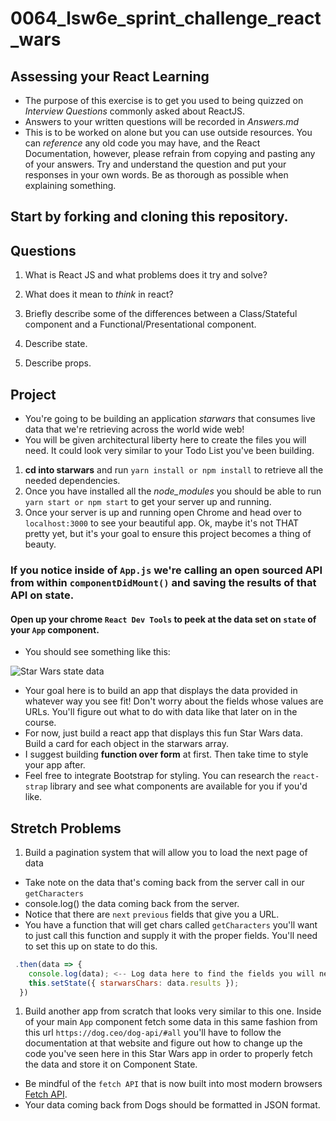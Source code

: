 # 0064_lsw6e_sprint_challenge_react_wars

## Assessing your React Learning

- The purpose of this exercise is to get you used to being quizzed on _Interview Questions_ commonly asked about ReactJS.
- Answers to your written questions will be recorded in _Answers.md_
- This is to be worked on alone but you can use outside resources. You can _reference_ any old code you may have, and the React Documentation, however, please refrain from copying and pasting any of your answers. Try and understand the question and put your responses in your own words. Be as thorough as possible when explaining something.

## Start by forking and cloning this repository.

## Questions

1.  What is React JS and what problems does it try and solve?

1.  What does it mean to _think_ in react?

1.  Briefly describe some of the differences between a Class/Stateful component and a Functional/Presentational component.

1.  Describe state.

1.  Describe props.

## Project

- You're going to be building an application _starwars_ that consumes live data that we're retrieving across the world wide web!
- You will be given architectural liberty here to create the files you will need. It could look very similar to your Todo List you've been building.

1.  **cd into starwars** and run `yarn install or npm install` to retrieve all the needed dependencies.
1.  Once you have installed all the _node_modules_ you should be able to run `yarn start or npm start` to get your server up and running.
1.  Once your server is up and running open Chrome and head over to `localhost:3000` to see your beautiful app. Ok, maybe it's not THAT pretty yet, but it's your goal to ensure this project becomes a thing of beauty.

### If you notice inside of `App.js` we're calling an open sourced **API** from within `componentDidMount()` and saving the results of that API on state.

#### Open up your chrome `React Dev Tools` to peek at the data set on `state` of your `App` component.

- You should see something like this:

![Star Wars state data](starwars_data.png)

- Your goal here is to build an app that displays the data provided in whatever way you see fit! Don't worry about the fields whose values are URLs. You'll figure out what to do with data like that later on in the course.
- For now, just build a react app that displays this fun Star Wars data. Build a card for each object in the starwars array.
- I suggest building **function over form** at first. Then take time to style your app after.
- Feel free to integrate Bootstrap for styling. You can research the `react-strap` library and see what components are available for you if you'd like.

## Stretch Problems

1.  Build a pagination system that will allow you to load the next page of data

- Take note on the data that's coming back from the server call in our `getCharacters`
- console.log() the data coming back from the server.
- Notice that there are `next` `previous` fields that give you a URL.
- You have a function that will get chars called `getCharacters` you'll want to just call this function and supply it with the proper fields. You'll need to set this up on state to do this.

```js
 .then(data => {
    console.log(data); <-- Log data here to find the fields you will need.
    this.setState({ starwarsChars: data.results });
  })
```

1.  Build another app from scratch that looks very similar to this one. Inside of your main `App` component fetch some data in this same fashion from this url `https://dog.ceo/dog-api/#all` you'll have to follow the documentation at that website and figure out how to change up the code you've seen here in this Star Wars app in order to properly fetch the data and store it on Component State.

- Be mindful of the `fetch API` that is now built into most modern browsers [Fetch API](https://developer.mozilla.org/en-US/docs/Web/API/Fetch_API/Using_Fetch).
- Your data coming back from Dogs should be formatted in JSON format.
